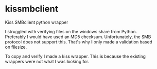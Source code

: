 # kissmbclient
Kiss SMBclient python wrapper

I struggled with verifying files on the windows share from Python. Preferably I would have used an MD5 checksum. Unfortunately, the SMB protocol does not support this. That's why I only made a validation based on filesize.

To copy and verify I made a kiss wrapper. This is because the existing wrappers were not what I was looking for.


